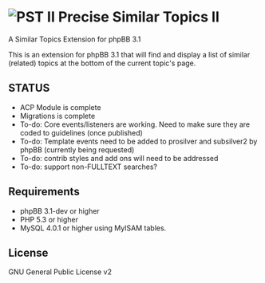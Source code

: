 ![PST II](http://orcamx.vlexofree.com/forum/images/binoc1.png "PST II") Precise Similar Topics II
==========================

A Similar Topics Extension for phpBB 3.1

This is an extension for phpBB 3.1 that will find and display a list of similar (related) topics at the bottom of the current topic's page.

STATUS
------
* ACP Module is complete
* Migrations is complete
* To-do: Core events/listeners are working. Need to make sure they are coded to guidelines (once published)
* To-do: Template events need to be added to prosilver and subsilver2 by phpBB (currently being requested)
* To-do: contrib styles and add ons will need to be addressed
* To-do: support non-FULLTEXT searches?


Requirements
------------

* phpBB 3.1-dev or higher
* PHP 5.3 or higher
* MySQL 4.0.1 or higher using MyISAM tables.

License
-------

GNU General Public License v2
